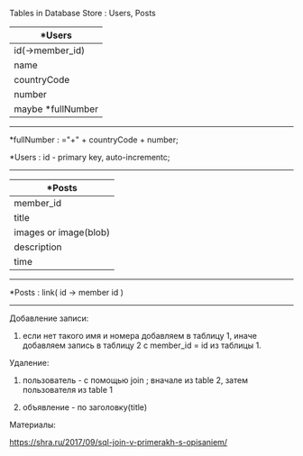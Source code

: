 Tables in Database Store : Users, Posts

| *Users 		   |
| -------------------------|
| id(->member_id)          | 
| name                     |
| countryCode              | 
| number                   |
| maybe *fullNumber        |  

---

*fullNumber : ="+" + countryCode + number;

*Users : id - primary key, auto-incrementc;

***

| *Posts 		   | 
| -------------------------|
| member_id                | 
| title                    |
| images or image(blob)    | 
| description              |
| time                     |  


---

*Posts : link( id -> member id )

***

Добавление записи:

1) если нет такого имя и номера добавляем в таблицу 1, иначе добавляем запись в таблицу 2 с member_id = id из таблицы 1.

Удаление:

1) пользователь - с помощью join ; вначале из table 2, затем пользователя из table 1

2) объявление - по заголовку(title)

Материалы:

https://shra.ru/2017/09/sql-join-v-primerakh-s-opisaniem/

